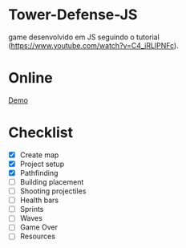 # Tower-Defense-JS
game desenvolvido em JS seguindo o tutorial (https://www.youtube.com/watch?v=C4_iRLlPNFc).

# Online
[Demo](https://hovelacque.github.io/Tower-Defense-JS/)

# Checklist
- [X] Create map
- [X] Project setup
- [X] Pathfinding
- [ ] Building placement
- [ ] Shooting  projectiles
- [ ] Health bars
- [ ] Sprints
- [ ] Waves
- [ ] Game Over
- [ ] Resources
